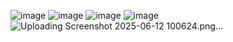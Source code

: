 ![image](https://github.com/user-attachments/assets/64e4d948-7da7-44e4-8ca5-7d4a2099d378)
![image](https://github.com/user-attachments/assets/4009744f-f3c4-4af0-8360-ce25837fc943)
![image](https://github.com/user-attachments/assets/2ad62a1a-ebc0-4cf1-bdb9-da021083fbf5)
![image](https://github.com/user-attachments/assets/ba97929c-20c8-490a-b98b-8129f14fa0f2)
![Uploading Screenshot 2025-06-12 100624.png…]()


